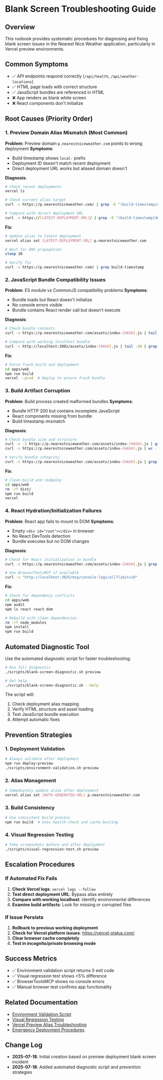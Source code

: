 # Blank Screen Troubleshooting Guide

## Overview
This runbook provides systematic procedures for diagnosing and fixing blank screen issues in the Nearest Nice Weather application, particularly in Vercel preview environments.

## Common Symptoms
- ✅ API endpoints respond correctly (`/api/health`, `/api/weather-locations`)
- ✅ HTML page loads with correct structure
- ✅ JavaScript bundles are referenced in HTML
- ❌ App renders as blank white screen
- ❌ React components don't initialize

## Root Causes (Priority Order)

### 1. Preview Domain Alias Mismatch (Most Common)
**Problem**: Preview domain `p.nearestniceweather.com` points to wrong deployment
**Symptoms**: 
- Build timestamp shows `local-` prefix
- Deployment ID doesn't match recent deployment
- Direct deployment URL works but aliased domain doesn't

**Diagnosis**:
```bash
# Check recent deployments
vercel ls

# Check current alias target
curl -s https://p.nearestniceweather.com/ | grep -E "(build-timestamp|deployment-id)"

# Compare with direct deployment URL
curl -s https://[LATEST-DEPLOYMENT-URL]/ | grep -E "(build-timestamp|deployment-id)"
```

**Fix**:
```bash
# Update alias to latest deployment
vercel alias set [LATEST-DEPLOYMENT-URL] p.nearestniceweather.com

# Wait for DNS propagation
sleep 10

# Verify fix
curl -s https://p.nearestniceweather.com/ | grep build-timestamp
```

### 2. JavaScript Bundle Compatibility Issues
**Problem**: ES module vs CommonJS compatibility problems
**Symptoms**:
- Bundle loads but React doesn't initialize
- No console errors visible
- Bundle contains React render call but doesn't execute

**Diagnosis**:
```bash
# Check bundle contents
curl -s https://p.nearestniceweather.com/assets/index-[HASH].js | tail -20 | grep -E "(createRoot|render)"

# Compare with working localhost bundle
curl -s http://localhost:3001/assets/index-[HASH].js | tail -20 | grep -E "(createRoot|render)"
```

**Fix**:
```bash
# Force fresh build and deployment
cd apps/web
npm run build
vercel --prod  # Deploy to ensure fresh bundle
```

### 3. Build Artifact Corruption
**Problem**: Build process created malformed bundles
**Symptoms**:
- Bundle HTTP 200 but contains incomplete JavaScript
- React components missing from bundle
- Build timestamp mismatch

**Diagnosis**:
```bash
# Check bundle size and structure
curl -s -I https://p.nearestniceweather.com/assets/index-[HASH].js | grep Content-Length
curl -s https://p.nearestniceweather.com/assets/index-[HASH].js | wc -l

# Verify bundle integrity
curl -s https://p.nearestniceweather.com/assets/index-[HASH].js | grep "export\|import\|createRoot"
```

**Fix**:
```bash
# Clean build and redeploy
cd apps/web
rm -rf dist/
npm run build
vercel
```

### 4. React Hydration/Initialization Failures
**Problem**: React app fails to mount to DOM
**Symptoms**:
- Empty `<div id="root"></div>` in browser
- No React DevTools detection
- Bundle executes but no DOM changes

**Diagnosis**:
```bash
# Check for React initialization in bundle
curl -s https://p.nearestniceweather.com/assets/index-[HASH].js | grep -o "createRoot.*render"

# Use BrowserToolsMCP if available
curl -s "http://localhost:3025/mcp/console-logs/all?limit=10"
```

**Fix**:
```bash
# Check for dependency conflicts
cd apps/web
npm audit
npm ls react react-dom

# Rebuild with clean dependencies
rm -rf node_modules
npm install
npm run build
```

## Automated Diagnostic Tool

Use the automated diagnostic script for faster troubleshooting:

```bash
# Run full diagnostic
./scripts/blank-screen-diagnostic.sh preview

# Get help
./scripts/blank-screen-diagnostic.sh --help
```

The script will:
1. Check deployment alias mapping
2. Verify HTML structure and asset loading
3. Test JavaScript bundle execution
4. Attempt automatic fixes

## Prevention Strategies

### 1. Deployment Validation
```bash
# Always validate after deployment
npm run deploy:preview
./scripts/environment-validation.sh preview
```

### 2. Alias Management
```bash
# Immediately update alias after deployment
vercel alias set [AUTO-GENERATED-URL] p.nearestniceweather.com
```

### 3. Build Consistency
```bash
# Use consistent build process
npm run build  # Uses health-check and cache-busting
```

### 4. Visual Regression Testing
```bash
# Take screenshots before and after deployment
./scripts/visual-regression-test.sh preview
```

## Escalation Procedures

### If Automated Fix Fails
1. **Check Vercel logs**: `vercel logs --follow`
2. **Test direct deployment URL**: Bypass alias entirely
3. **Compare with working localhost**: Identify environmental differences
4. **Examine build artifacts**: Look for missing or corrupted files

### If Issue Persists
1. **Rollback to previous working deployment**
2. **Check for Vercel platform issues**: https://vercel-status.com/
3. **Clear browser cache completely**
4. **Test in incognito/private browsing mode**

## Success Metrics
- ✅ Environment validation script returns 0 exit code
- ✅ Visual regression test shows <5% difference
- ✅ BrowserToolsMCP shows no console errors
- ✅ Manual browser test confirms app functionality

## Related Documentation
- [Environment Validation Script](../../scripts/environment-validation.sh)
- [Visual Regression Testing](../../scripts/visual-regression-test.sh)
- [Vercel Preview Alias Troubleshooting](vercel-preview-alias-troubleshooting.md)
- [Emergency Deployment Procedures](emergency-deployment-procedures.md)

## Change Log
- **2025-07-18**: Initial creation based on preview deployment blank screen incident
- **2025-07-18**: Added automated diagnostic script and prevention strategies
